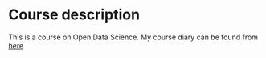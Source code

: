 
Course description
==================

This is a course on Open Data Science. My course diary can be found from [here](https://karkman.github.io/IODS-project/)
